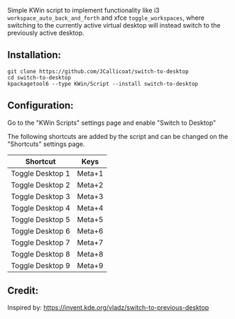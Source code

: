 Simple KWin script to implement functionality like i3 `workspace_auto_back_and_forth` and xfce `toggle_workspaces`, where switching to the currently active virtual desktop will instead switch to the previously active desktop.

Installation:
----
```shell
git clone https://github.com/JCallicoat/switch-to-desktop
cd switch-to-desktop
kpackagetool6 --type KWin/Script --install switch-to-desktop
```

Configuration:
----
Go to the "KWin Scripts" settings page and enable "Switch to Desktop"

The following shortcuts are added by the script and can be changed on the "Shortcuts" settings page.

| Shortcut  | Keys |
| ------------- | ------------- |
| Toggle Desktop 1 | Meta+1  |
| Toggle Desktop 2 | Meta+2  |
| Toggle Desktop 3 | Meta+3  |
| Toggle Desktop 4 | Meta+4  |
| Toggle Desktop 5 | Meta+5  |
| Toggle Desktop 6 | Meta+6  |
| Toggle Desktop 7 | Meta+7  |
| Toggle Desktop 8 | Meta+8  |
| Toggle Desktop 9 | Meta+9  |

Credit:
----
Inspired by: https://invent.kde.org/vladz/switch-to-previous-desktop

